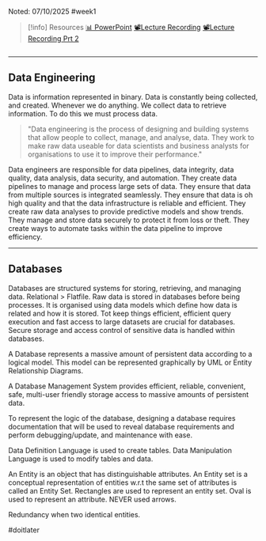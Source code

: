 Noted: 07/10/2025 #week1

> [!info] Resources
> [📊 PowerPoint](WK1.LC1.Data_Engineering_And_Databases.pdf)
> [📽️Lecture Recording](https://lancaster.cloud.panopto.eu/Panopto/Pages/Viewer.aspx?id=11692c2d-f819-4298-8cce-b36300370fb8)
> [📽️Lecture Recording Prt 2](https://lancaster.cloud.panopto.eu/Panopto/Pages/Viewer.aspx?id=7e94d17c-ce2a-44f4-8bf3-b36300371bed)

```table-of-contents

```
---
## Data Engineering

Data is information represented in binary. Data is constantly being collected, and created. Whenever we do anything. We collect data to retrieve information. To do this we must process data.

> "Data engineering is the process of designing and building systems that allow people to collect, manage, and analyse, data. They work to make raw data useable for data scientists and business analysts for organisations to use it to improve their performance."

Data engineers are responsible for data pipelines, data integrity, data quality, data analysis, data security, and automation. They create data pipelines to manage and process large sets of data. They ensure that data from multiple sources is integrated seamlessly. They ensure that data is oh high quality and that the data infrastructure is reliable and efficient. They create raw data analyses to provide predictive models and show trends. They manage and store data securely to protect it from loss or theft. They create ways to automate tasks within the data pipeline to improve efficiency.

---
## Databases

Databases are structured systems for storing, retrieving, and managing data. Relational > Flatfile. Raw data is stored in databases before being processes. It is organised using data models which define how data is related and how it is stored. Tot keep things efficient, efficient query execution and fast access to large datasets are crucial for databases. Secure storage and access control of sensitive data is handled within databases.

A Database represents a massive amount of persistent data according to a logical model. This model can be represented graphically by UML or Entity Relationship Diagrams.

A Database Management System provides efficient, reliable, convenient, safe, multi-user friendly storage access to massive amounts of persistent data.

To represent the logic of the database, designing a database requires documentation that will be used to reveal database requirements and perform debugging/update, and maintenance with ease. 

Data Definition Language is used to create tables. Data Manipulation Language is used to modify tables and data.

An Entity is an object that has distinguishable attributes. An Entity set is a conceptual representation of entities w.r.t the same set of attributes is called an Entity Set. Rectangles are used to represent an entity set. Oval is used to represent an attribute. NEVER used arrows.

Redundancy when two identical entities. 

#doitlater 